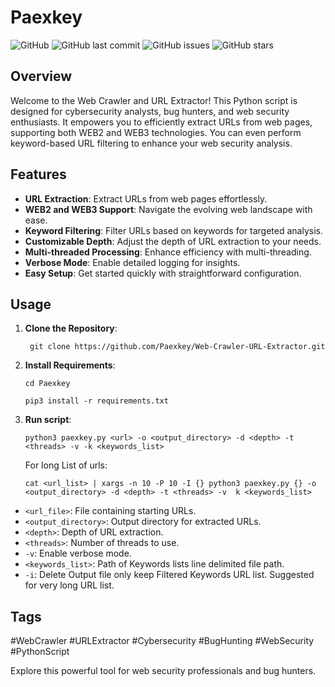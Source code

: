 # Paexkey

![GitHub](https://img.shields.io/github/license/xerooozzz/Paexkey)
![GitHub last commit](https://img.shields.io/github/last-commit/xerooozzz/Paexkey)
![GitHub issues](https://img.shields.io/github/issues/xerooozzz/Paexkey)
![GitHub stars](https://img.shields.io/github/stars/xerooozzz/Paexkey)

## Overview

Welcome to the Web Crawler and URL Extractor! This Python script is designed for cybersecurity analysts, bug hunters, and web security enthusiasts. It empowers you to efficiently extract URLs from web pages, supporting both WEB2 and WEB3 technologies. You can even perform keyword-based URL filtering to enhance your web security analysis.

## Features

- **URL Extraction**: Extract URLs from web pages effortlessly.
- **WEB2 and WEB3 Support**: Navigate the evolving web landscape with ease.
- **Keyword Filtering**: Filter URLs based on keywords for targeted analysis.
- **Customizable Depth**: Adjust the depth of URL extraction to your needs.
- **Multi-threaded Processing**: Enhance efficiency with multi-threading.
- **Verbose Mode**: Enable detailed logging for insights.
- **Easy Setup**: Get started quickly with straightforward configuration.

## Usage

1. **Clone the Repository**:
   
   ``` git clone https://github.com/Paexkey/Web-Crawler-URL-Extractor.git```
2. **Install Requirements**:
   
   ```cd Paexkey```
   
   ```pip3 install -r requirements.txt```

4. **Run script**:

   ```python3 paexkey.py <url> -o <output_directory> -d <depth> -t <threads> -v -k <keywords_list>```

   For long List of urls:

   ```cat <url_list> | xargs -n 10 -P 10 -I {} python3 paexkey.py {} -o <output_directory> -d <depth> -t <threads> -v  k <keywords_list>```


- `<url_file>`: File containing starting URLs.
- `<output_directory>`: Output directory for extracted URLs.
- `<depth>`: Depth of URL extraction.
- `<threads>`: Number of threads to use.
- `-v`: Enable verbose mode.
- `<keywords_list>`: Path of Keywords lists line delimited file path.
- `-i`: Delete Output file only keep Filtered Keywords URL list. Suggested for very long URL list.

## Tags

#WebCrawler #URLExtractor #Cybersecurity #BugHunting #WebSecurity #PythonScript

Explore this powerful tool for web security professionals and bug hunters.

